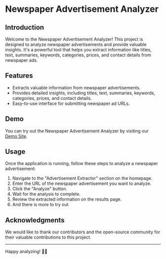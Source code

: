 # Newspaper Advertisement Analyzer

## Introduction

Welcome to the Newspaper Advertisement Analyzer! This project is designed to analyze newspaper advertisements and provide valuable insights. It's a powerful tool that helps you extract information like titles, text, summaries, keywords, categories, prices, and contact details from newspaper ads.

## Features

- Extracts valuable information from newspaper advertisements.
- Provides detailed insights, including titles, text, summaries, keywords, categories, prices, and contact details.
- Easy-to-use interface for submitting newspaper ad URLs.

## Demo

You can try out the Newspaper Advertisement Analyzer by visiting our [Demo Site](https://newspaper-analyzer.web.app). 

## Usage

Once the application is running, follow these steps to analyze a newspaper advertisement:

1. Navigate to the "Advertisement Extractor" section on the homepage.
2. Enter the URL of the newspaper advertisement you want to analyze.
3. Click the "Analyze" button.
4. Wait for the analysis to complete.
5. Review the extracted information on the results page.
6. And there is more to try out

## Acknowledgments

We would like to thank our contributors and the open-source community for their valuable contributions to this project.

---

Happy analyzing! 📰✨

